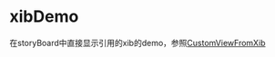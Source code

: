 # xibDemo

在storyBoard中直接显示引用的xib的demo，参照[CustomViewFromXib](http://supereasyapps.com/blog/2014/12/15/create-an-ibdesignable-uiview-subclass-with-code-from-an-xib-file-in-xcode-6)
